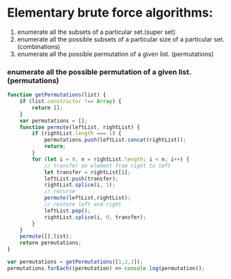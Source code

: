 # Elementary brute force algorithms:
1. enumerate all the subsets of a particular set.(super set)
2. enumerate all the possible subsets of a particular size of a particular set. (combinations)
3. enumerate all the possible permutation of a given list. (permutations) 

### enumerate all the possible permutation of a given list. (permutations)  
```javascript
function getPermutations(list) {
    if (list.constructor !== Array) {
        return [];
    }
    var permutations = [];
    function permute(leftList, rightList) {
        if (rightList.length === 1) {
            permutations.push(leftList.concat(rightList));
            return;
        }
        for (let i = 0, n = rightList.length; i < n; i++) {
            // transfer an element from right to left
            let transfer = rightList[i];
            leftList.push(transfer);
            rightList.splice(i, 1);
            // recurse
            permute(leftList,rightList);
            // restore left and right
            leftList.pop();
            rightList.splice(i, 0, transfer);
        }
    }
    permute([],list);
    return permutations;
}

var permutations = getPermutations([1,2,3]);
permutations.forEach((permutation) => console.log(permutation));
```
